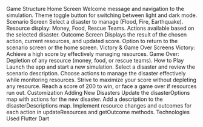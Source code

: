 Game Structure
Home Screen
  Welcome message and navigation to the simulation.
  Theme toggle button for switching between light and dark mode.
Scenario Screen
  Select a disaster to manage (Flood, Fire, Earthquake).
  Resource display: Money, Food, Rescue Teams.
  Actions available based on the selected disaster.
Outcome Screen
  Displays the result of the chosen action, current resources, and updated score.
  Option to return to the scenario screen or the home screen.
  Victory & Game Over Screens
  Victory: Achieve a high score by effectively managing resources.
  Game Over: Depletion of any resource (money, food, or rescue teams).
How to Play
  Launch the app and start a new simulation.
  Select a disaster and review the scenario description.
  Choose actions to manage the disaster effectively while monitoring resources.
  Strive to maximize your score without depleting any resource.
  Reach a score of 200 to win, or face a game over if resources run out.
Customization
  Adding New Disasters
  Update the disasterOptions map with actions for the new disaster.
  Add a description to the disasterDescriptions map.
  Implement resource changes and outcomes for each action in updateResources and getOutcome methods.
Technologies Used
  Flutter
  Dart
